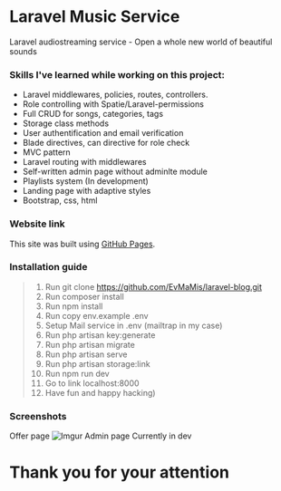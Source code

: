 # Laravel Music Service
Laravel audiostreaming service - Open a whole new world of beautiful sounds
### Skills I've learned while working on this project:
* Laravel middlewares, policies, routes, controllers.
* Role controlling with Spatie/Laravel-permissions
* Full CRUD for songs, categories, tags
* Storage class methods
* User authentification and email verification
* Blade directives, can directive for role check
* MVC pattern
* Laravel routing with middlewares
* Self-written admin page without adminlte module
* Playlists system (In development)
* Landing page with adaptive styles
* Bootstrap, css, html
### Website link
This site was built using [GitHub Pages](https://evmamis.github.io/musiverse-laravel/).
### Installation guide
> 1. Run git clone https://github.com/EvMaMis/laravel-blog.git
> 2. Run composer install
> 3. Run npm install
> 4. Run copy env.example .env
> 5. Setup Mail service in .env (mailtrap in my case)
> 6. Run php artisan key:generate
> 7. Run php artisan migrate
> 8. Run php artisan serve
> 9. Run php artisan storage:link
> 10. Run npm run dev
> 11. Go to link localhost:8000
> 12. Have fun and happy hacking)
### Screenshots
Offer page
![Imgur](https://i.imgur.com/v6IH5xo.png)
Admin page
Currently in dev
# Thank you for your attention
